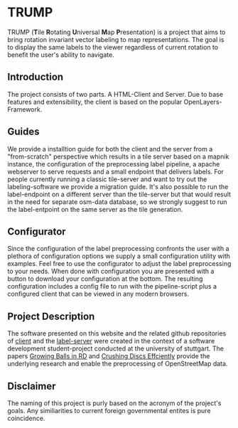 # TRUMP

TRUMP (**T**ile **R**otating **U**niversal **M**ap **P**resentation) is a project that aims to bring rotation invariant vector labeling to map representations. The goal is to display the same labels to the viewer regardless of current rotation to benefit the user's ability to navigate.

## Introduction
The project consists of two parts. A HTML-Client and Server. Due to base features and extensibility, the client is based on the popular OpenLayers-Framework.

## Guides
We provide a installtion guide for both the client and the server from a "from-scratch" perspective which results in a tile server based on a mapnik instance, the configuration of the preprocessing label pipeline, a apache webserver to serve requests and a small endpoint that delivers labels. For people currently running a classic tile-server and want to try out the labeling-software we provide a migration guide. It's also possible to run the label-endpoint on a different server than the tile-server but that would result in the need for separate osm-data database, so we strongly suggest to run the label-entpoint on the same server as the tile generation.

## Configurator
Since the configuration of the label preprocessing confronts the user with a plethora of configuration options we supply a small configuration utility with examples. Feel free to use the configurator to adjust the label preprocessing to your needs. When done with configuration you are presented with a button to download your configuration at the bottom. The resulting configuration includes a config file to run with the pipeline-script plus a configured client that can be viewed in any modern browsers.

## Project Description
The software presented on this website and the related github repositories of [client](https://github.com/trump-fmi/ol-labels) and the [label-server](https://github.com/trump-fmi/osm_label_server) were created in the context of a  software development student-project conducted at the university of stuttgart. The papers [Growing Balls in RD](http://epubs.siam.org/doi/abs/10.1137/1.9781611974768.20) and [Crushing Discs Effciently](https://link.springer.com/chapter/10.1007/978-3-319-44543-4_4) provide the underlying research and enable the preprocessing of OpenStreetMap data.

## Disclaimer
The naming of this project is purly based on the acronym of the project's goals. Any similiarities to current foreign governmental entites is pure coincidence. 
